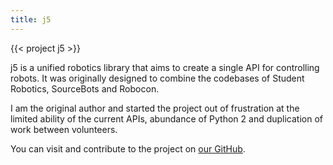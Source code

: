 ```yaml
---
title: j5
---
```


{{< project j5 >}}

j5 is a unified robotics library that aims to create a single API for controlling robots. It was originally designed to combine the codebases of Student Robotics, SourceBots and Robocon.

I am the original author and started the project out of frustration at the limited ability of the current APIs, abundance of Python 2 and duplication of work between volunteers.

You can visit and contribute to the project on [our GitHub](https://github.com/j5api/j5).

